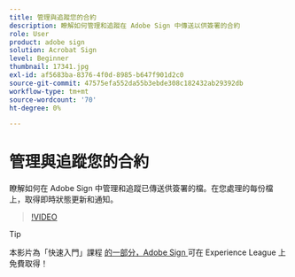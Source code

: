 ```yaml
---
title: 管理與追蹤您的合約
description: 瞭解如何管理和追蹤在 Adobe Sign 中傳送以供簽署的合約
role: User
product: adobe sign
solution: Acrobat Sign
level: Beginner
thumbnail: 17341.jpg
exl-id: af5683ba-8376-4f0d-8985-b647f901d2c0
source-git-commit: 47575efa552da55b3ebde308c182432ab29392db
workflow-type: tm+mt
source-wordcount: '70'
ht-degree: 0%

---
```


# 管理與追蹤您的合約

瞭解如何在 Adobe Sign 中管理和追蹤已傳送供簽署的檔。在您處理的每份檔上，取得即時狀態更新和通知。

>[!VIDEO](https://video.tv.adobe.com/v/338695?hidetitle=true)

>[!TIP]
>
>本影片為「快速入門」課程 [ 的一部分，Adobe Sign ](https://experienceleague.adobe.com/?recommended=Sign-U-1-2020.1) 可在 Experience League 上免費取得！
